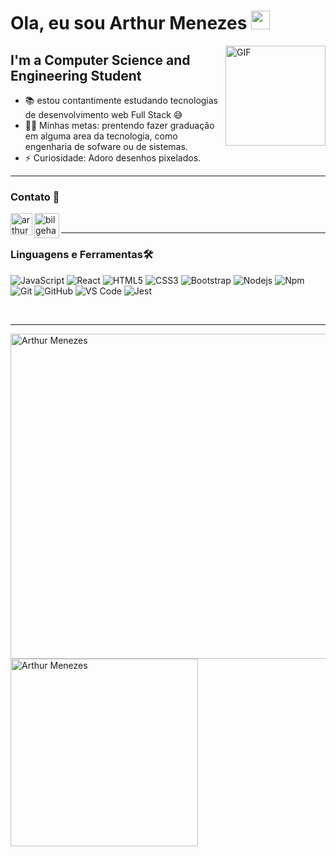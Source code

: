# Ola, eu sou Arthur Menezes <img width="30px" src="https://media.tenor.com/images/3b388fe03da271d2674faf85eb7c3fcd/tenor.gif" />

<img align="right" alt="GIF" height="160px" src="https://media.giphy.com/media/du3J3cXyzhj75IOgvA/giphy.gif" />

## I'm a Computer Science and Engineering Student  

- 📚 estou contantimente estudando tecnologias de desenvolvimento web Full Stack 😅
- 💪🏼 Minhas metas: prentendo fazer graduação em alguma area da tecnologia, como engenharia de sofware ou de sistemas.
- ⚡ Curiosidade: Adoro desenhos pixelados.

---

### Contato 📝

[<img align="left" alt="arthur menezes | LinkedIn" width="35px" src="https://i.pinimg.com/originals/de/b4/6f/deb46f02a59e3b3a2aa58fac16290d63.gif" />][linkedin]
[<img align="left" alt="bilgehangecici | Instagram" width="40px" src="https://pulpo-site-3tduojw3tlwg6yqrnax.netdna-ssl.com/wp-content/uploads/2017/01/Logo_URI-300x191.png" />][Beecrowd]

<br />

---

### Linguagens e Ferramentas🛠 

![JavaScript](https://img.shields.io/badge/JavaScript-323330?style=for-the-badge&logo=javascript&logoColor=F7DF1E)
![React](https://img.shields.io/badge/React-20232A?style=for-the-badge&logo=react&logoColor=61DAFB)
![HTML5](https://img.shields.io/badge/HTML5-E34F26?style=for-the-badge&logo=html5&logoColor=white)
![CSS3](https://img.shields.io/badge/CSS3-1572B6?style=for-the-badge&logo=css3&logoColor=whit)
![Bootstrap](https://img.shields.io/badge/Bootstrap-563D7C?style=for-the-badge&logo=bootstrap&logoColor=white)
![Nodejs](https://img.shields.io/badge/Node.js-339933?style=for-the-badge&logo=nodedotjs&logoColor=white)
![Npm](https://img.shields.io/badge/npm-CB3837?style=for-the-badge&logo=npm&logoColor=white)
![Git](https://img.shields.io/badge/Git-F05032?style=for-the-badge&logo=git&logoColor=white)
![GitHub](https://img.shields.io/badge/GitHub-100000?style=for-the-badge&logo=github&logoColor=white)
![VS Code](https://img.shields.io/badge/Visual_Studio_Code-0078D4?style=for-the-badge&logo=visual%20studio%20code&logoColor=white)
![Jest](https://img.shields.io/badge/Jest-C21325?style=for-the-badge&logo=jest&logoColor=white)


<br/>

---

<img align="left" width="520" src="https://github-readme-stats.vercel.app/api?username=arthur-menezes202&show_icons=true" alt="Arthur Menezes" />
<img align="left" width="300" src="https://github-readme-stats.vercel.app/api/top-langs/?username=arthur-menezes202" alt="Arthur Menezes" />

[Beecrowd]: https://www.beecrowd.com.br/judge/pt/profile/372321
[linkedin]: https://www.linkedin.com/in/arthur-m-correa
